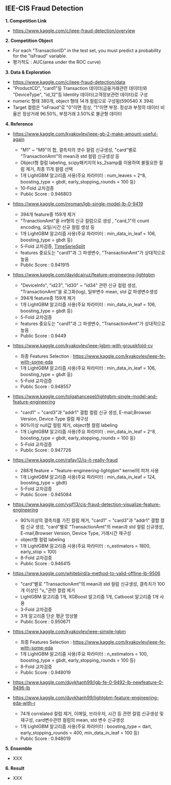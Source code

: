 ## IEE-CIS Fraud Detection


**1. Competition Link**
  - https://www.kaggle.com/c/ieee-fraud-detection/overview


**2. Competition Object**
  - For each "TransactionID" in the test set, you must predict a probability for the "isFraud" variable.
  - 평가척도 : AUC(area under the ROC curve)
  

**3. Data & Exploration**
  - https://www.kaggle.com/c/ieee-fraud-detection/data
  - "ProductCD", "card1"등 Transaction 데이터(금융거래관련 데이터)와 "DeviceType", "id_12"등 Identity 데이터(고객정보관련 데이터)로 구성
  - numeric 형태 380개, object 형태 14개 컬럼으로 구성됨(590540 X 394)
  - Target 컬럼은 "isFraud"로 "0"이면 정상, "1"이면 부정. 정상과 부정의 데이터 비율은 정상거래 96.50%, 부정거래 3.50%로 불균형 데이터
  

**4. Reference**

    
  - https://www.kaggle.com/kyakovlev/ieee-gb-2-make-amount-useful-again
    - "M1" ~ "M9"의 합, 결측치의 갯수 컬럼 신규생성, "card"별로 "TransactionAmt"의 mean과 std 컬럼 신규생성 등
    - Object형 컬럼 labeling, scipy패키지의 ks_2samp를 이용하여 불필요한 컬럼 제거, 최종 11개 컬럼 선택
    - 1개 LightGBM 알고리즘 사용(주요 파라미터 : num_leaves = 2^8, boosting_type = gbdt, early_stopping_rounds = 100 등)
    - 10-Fold 교차검증    
    - Public Score : 0.946803 
    
    
    
  - https://www.kaggle.com/nroman/lgb-single-model-lb-0-9419
    - 394개 feature중 159개 제거
    - "TranactionAmt"을 int형의 신규 컬럼으로 생성 , "card_1"의 count encoding, 요일/시간 신규 컬럼 생성 등
    - 1개 LightGBM 알고리즘 사용(주요 파라미터 : min_data_in_leaf = 106, boosting_type = gbdt 등)
    - 5-Fold 교차검증, [TimeSerieSplit](https://scikit-learn.org/stable/modules/generated/sklearn.model_selection.TimeSeriesSplit.html)
    - features 중요도는 "card1"과 그 파생변수, "TransactionAmt"가 상대적으로 높음
    - Public Score : 0.941915
    
    
    
  - https://www.kaggle.com/davidcairuz/feature-engineering-lightgbm
    - "DeviceInfo", "id23", "id30" ~ "id34" 관련 신규 컬럼 생성, "TransactionAmt"을 로그화(log), 일부변수 mean, std 값 파생변수생성
    - 394개 feature중 159개 제거
    - 1개 LightGBM 알고리즘 사용(주요 파라미터 : min_data_in_leaf = 106, boosting_type = gbdt 등)
    - 5-Fold 교차검증
    - features 중요도는 "card1"과 그 파생변수, "TransactionAmt"가 상대적으로 높음
    - Public Score : 0.9449 
    
    
    
  - https://www.kaggle.com/kyakovlev/ieee-lgbm-with-groupkfold-cv
  
  
    - 최종 Features Selection : https://www.kaggle.com/kyakovlev/ieee-fe-with-some-eda
    - 1개 LightGBM 알고리즘 사용(주요 파라미터 : min_data_in_leaf = 106, boosting_type = gbdt 등)
    - 5-Fold 교차검증    
    - Public Score : 0.948557
    
    
    
  - https://www.kaggle.com/tolgahancepel/lightgbm-single-model-and-feature-engineering
  
  
    - "card1" ~ "card3"과 "addr1" 결합 컬럼 신규 생성, E-mail,Browser Version, Device Type 컬럼 재구성
    - 90%이상 null값 컬럼 제거, object형 컬럼 labeling
    - 1개 LightGBM 알고리즘 사용(주요 파라미터 : min_data_in_leaf = 2^8, boosting_type = gbdt, early_stopping_rounds = 100 등)
    - 5-Fold 교차검증
    - Public Score : 0.947726    
    
    
    
  - https://www.kaggle.com/rafay12/is-it-really-fraud
  
  
    - 288개 feature + "feature-engineering-lightgbm" kernel의 피처 사용
    - 1개 LightGBM 알고리즘 사용(주요 파라미터 : min_data_in_leaf = 124, boosting_type = gbdt)
    - 5-Fold 교차검증   
    - Public Score : 0.945084 
    
    
  - https://www.kaggle.com/ysjf13/cis-fraud-detection-visualize-feature-engineering
  
  
    - 90%이상의 결측치를 가진 컬럼 제거, "card1" ~ "card3"과 "addr1" 결합 컬럼 신규 생성, "card"별로 "TransactionAmt"의 mean과 std 컬럼 신규생성,  E-mail,Browser Version, Device Type, 거래시간 재구성
    - object형 컬럼 labeling
    - 1개 LightGBM 알고리즘 사용(주요 파라미터 : n_estimators = 1800, early_stop = 100)
    - 8-Fold 교차검증   
    - Public Score : 0.946415 
    
    
  - https://www.kaggle.com/whitebird/a-method-to-valid-offline-lb-9506
  
  
    - "card"별로 "TransactionAmt"의 mean과 std 컬럼 신규생성, 결측치가 100개 이상인 "v_"관련 컬럼 제거    
    - LightGBM 알고리즘 1개, XGBoost 알고리즘 1개, Catboost 알고리즘 1개 사용
    - 3-Fold 교차검증
    - 3개 알고리즘 단순 평균 앙상블
    - Public Score : 0.950671
    
    
  - https://www.kaggle.com/kyakovlev/ieee-simple-lgbm
  
  
    - 최종 Features Selection : https://www.kaggle.com/kyakovlev/ieee-fe-with-some-eda   
    - 1개 LightGBM 알고리즘 사용(주요 파라미터 : n_estimators = 100, boosting_type = gbdt, early_stopping_rounds = 100 등)
    - 8-Fold 교차검증    
    - Public Score : 0.948019
    
   
  - https://www.kaggle.com/duykhanh99/lgb-fe-0-9492-lb-newfeature-0-9496-lb  
  - https://www.kaggle.com/duykhanh99/lightgbm-feature-engineering-eda-with-r
  
    - 74개 correlated 컬럼 제거, 이메일, 브라우저, 시간 등 관련 컬럼 신규생성 및 재구성, card변수관련 컬럼의 mean, std 변수 신규생성
    - 1개 LightGBM 알고리즘 사용(주요 파라미터 : boosting_type = dart, early_stopping_rounds = 400, min_data_in_leaf = 100 등)
    - Public Score : 0.948019
    
    
**5. Ensemble**
  - XXX

**6. Result**
  - XXX
